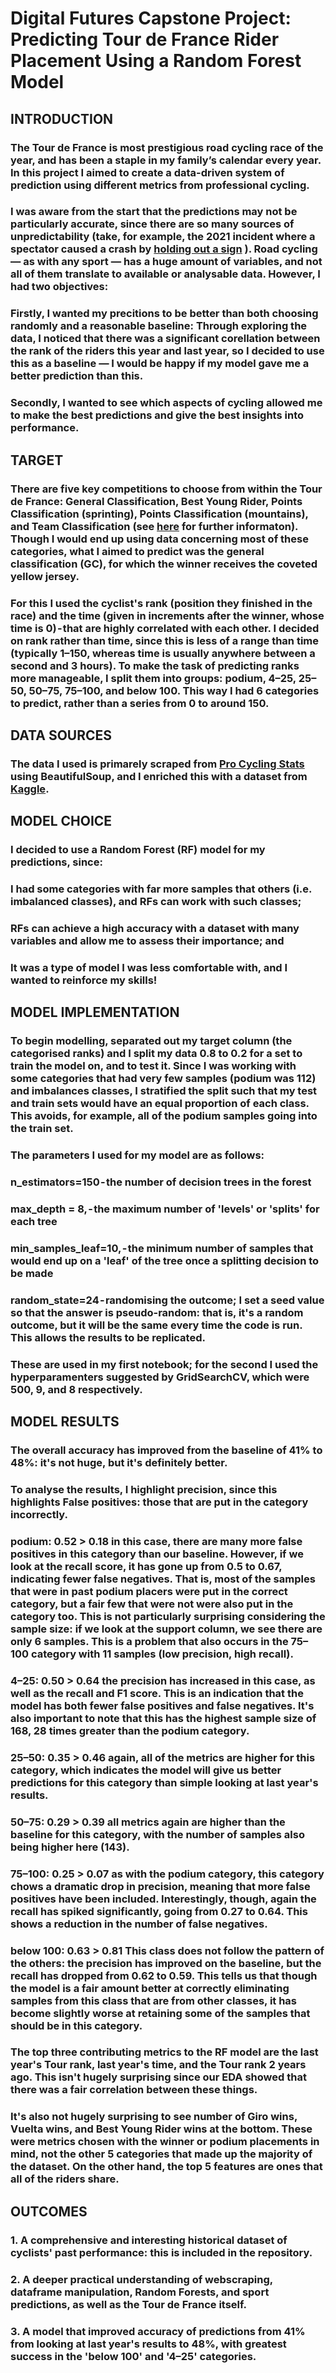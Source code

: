 # Digital Futures Capstone Project: Predicting Tour de France Rider Placement Using a Random Forest Model

## INTRODUCTION
### The Tour de France is most prestigious road cycling race of the year, and has been a staple in my family’s calendar every year. In this project I aimed to create a data-driven system of prediction using different metrics from professional cycling. 
### I was aware from the start that the predictions may not be particularly accurate, since there are so many sources of unpredictability (take, for example, the 2021 incident where a spectator caused a crash by <a href="https://www.bbc.co.uk/news/world-europe-59582145" target="_blank">holding out a sign</a> ). Road cycling — as with any sport — has a huge amount of variables, and not all of them translate to available or analysable data. However, I had two objectives: 
### Firstly, I wanted my precitions to be better than both choosing randomly and a reasonable baseline: Through exploring the data, I noticed that there was a significant corellation between the rank of the riders this year and last year, so I decided to use this as a baseline — I would be happy if my model gave me a better prediction than this.  
### Secondly, I wanted to see which aspects of cycling allowed me to make the best predictions and give the best insights into performance.


## TARGET
### There are five key competitions to choose from within the Tour de France: General Classification, Best Young Rider, Points Classification (sprinting), Points Classification (mountains), and Team Classification (see <a href="https://www.cyclingweekly.com/news/racing/tour-de-france/tour-de-france-the-jerseys-59552" target="_blank">here</a> for further informaton). Though I would end up using data concerning most of these categories, what I aimed to predict was the general classification (GC), for which the winner receives the coveted yellow jersey.
### For this I used the cyclist's rank (position they finished in the race) and the time (given in increments after the winner, whose time is 0) - that are highly correlated with each other. I decided on rank rather than time, since this is less of a range than time (typically 1–150, whereas time is usually anywhere between a second and 3 hours). To make the task of predicting ranks more manageable, I split them into groups: podium, 4–25, 25–50, 50–75, 75–100, and below 100. This way I had 6 categories to predict, rather than a series from 0 to around 150.

## DATA SOURCES
### The data I used is primarely scraped from <a href="https://www.procyclingstats.com/" target="_blank">Pro Cycling Stats</a> using BeautifulSoup, and I enriched this with a dataset from <a href="https://www.kaggle.com/jaminliu/a-brief-tour-of-tour-de-france-in-numbers/data" target="_blank">Kaggle</a>. 

## MODEL CHOICE
### I decided to use a Random Forest (RF) model for my predictions, since:
### I had some categories with far more samples that others (i.e. imbalanced classes), and RFs can work with such classes;
### RFs can achieve a high accuracy with a dataset with many variables and allow me to assess their importance; and
### It was a type of model I was less comfortable with, and I wanted to reinforce my skills!

## MODEL IMPLEMENTATION 
### To begin modelling, separated out my target column (the categorised ranks) and I split my data 0.8 to 0.2 for a set to train the model on, and to test it. Since I was working with some categories that had very few samples (podium was 112) and imbalances classes, I stratified the split such that my test and train sets would have an equal proportion of each class. This avoids, for example, all of the podium samples going into the train set.
### The parameters I used for my model are as follows:
### n_estimators=150 - the number of decision trees in the forest
### max_depth = 8, - the maximum number of 'levels' or 'splits' for each tree
### min_samples_leaf=10, - the minimum number of samples that would end up on a 'leaf' of the tree once a splitting decision to be made
### random_state=24 - randomising the outcome; I set a seed value so that the answer is pseudo-random: that is, it's a random outcome, but it will be the same every time the code is run. This allows the results to be replicated.
### These are used in my first notebook; for the second I used the hyperparamenters suggested by GridSearchCV, which were 500, 9, and 8 respectively. 

## MODEL RESULTS 
### The overall accuracy has improved from the baseline of 41% to 48%: it's not huge, but it's definitely better.
### To analyse the results, I highlight precision, since this highlights False positives: those that are put in the category incorrectly.

### podium: 0.52 > 0.18 in this case, there are many more false positives in this category than our baseline. However, if we look at the recall score, it has gone up from 0.5 to 0.67, indicating fewer false negatives. That is, most of the samples that were in past podium placers were put in the correct category, but a fair few that were not were also put in the category too. This is not particularly surprising considering the sample size: if we look at the support column, we see there are only 6 samples. This is a problem that also occurs in the 75–100 category with 11 samples (low precision, high recall).
### 4–25: 0.50 > 0.64 the precision has increased in this case, as well as the recall and F1 score. This is an indication that the model has both fewer false positives and false negatives. It's also important to note that this has the highest sample size of 168, 28 times greater than the podium category.
### 25–50: 0.35 > 0.46 again, all of the metrics are higher for this category, which indicates the model will give us better predictions for this category than simple looking at last year's results.
### 50–75: 0.29 > 0.39 all metrics again are higher than the baseline for this category, with the number of samples also being higher here (143).
### 75–100: 0.25 > 0.07 as with the podium category, this category chows a dramatic drop in precision, meaning that more false positives have been included. Interestingly, though, again the recall has spiked significantly, going from 0.27 to 0.64. This shows a reduction in the number of false negatives.
### below 100: 0.63 > 0.81 This class does not follow the pattern of the others: the precision has improved on the baseline, but the recall has dropped from 0.62 to 0.59. This tells us that though the model is a fair amount better at correctly eliminating samples from this class that are from other classes, it has become slightly worse at retaining some of the samples that should be in this category.

### The top three contributing metrics to the RF model are the last year's Tour rank, last year's time, and the Tour rank 2 years ago. This isn't hugely surprising since our EDA showed that there was a fair correlation between these things.
### It's also not hugely surprising to see number of Giro wins, Vuelta wins, and Best Young Rider wins at the bottom. These were metrics chosen with the winner or podium placements in mind, not the other 5 categories that made up the majority of the dataset. On the other hand, the top 5 features are ones that all of the riders share.

## OUTCOMES
### 1. A comprehensive and interesting historical dataset of cyclists' past performance: this is included in the repository.
### 2. A deeper practical understanding of webscraping, dataframe manipulation, Random Forests, and sport predictions, as well as the Tour de France itself.
### 3. A model that improved accuracy of predictions from 41% from looking at last year's results to 48%, with greatest success in the 'below 100' and '4–25' categories.
